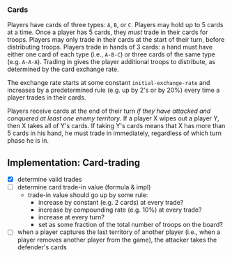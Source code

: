 ### Cards
Players have cards of three types: `A`, `B`, or `C`.  Players may hold up to 5 cards at a time.  Once a player has 5 cards, they *must* trade in their cards for troops.  Players may only trade in their cards at the start of their turn, before distributing troops.  Players trade in hands of 3 cards: a hand must have either one card of each type (i.e., `A-B-C`) or three cards of the same type (e.g. `A-A-A`).  Trading in gives the player additional troops to distribute, as determined by the card exchange rate.

The exchange rate starts at some constant `initial-exchange-rate` and increases by a predetermined rule (e.g. up by 2's or by 20%) every time a player trades in their cards.

Players receive cards at the end of their turn *if they have attacked and conquered at least one enemy territory*.
If a player X wipes out a player Y, then X takes all of Y's cards.
If taking Y's cards means that X has more than 5 cards in his hand, he must trade in immediately, regardless of which turn phase he is in.

## Implementation: Card-trading
- [x] determine valid trades
- [ ] determine card trade-in value (formula & impl)
  - trade-in value should go up by some rule:
    - increase by constant (e.g. 2 cards) at every trade?
    - increase by compounding rate (e.g. 10%) at every trade?
    - increase at every turn?
    - set as some fraction of the total number of troops on the board?
- [ ] when a player captures the last territory of another player (i.e., when a player removes another player from the game), the attacker takes the defender's cards
